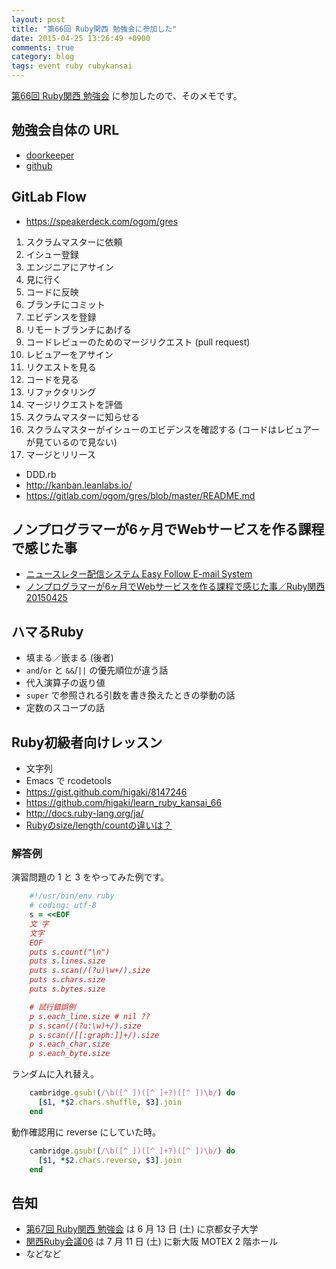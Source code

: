 ```yaml
---
layout: post
title: "第66回 Ruby関西 勉強会に参加した"
date: 2015-04-25 13:26:49 +0900
comments: true
category: blog
tags: event ruby rubykansai
---
```

[第66回 Ruby関西 勉強会](https://rubykansai.doorkeeper.jp/events/21276 "第66回 Ruby関西 勉強会")
に参加したので、そのメモです。

<!--more-->

## 勉強会自体の URL

- [doorkeeper](https://rubykansai.doorkeeper.jp/events/21276 "doorkeeper")
- [github](https://github.com/rubykansai/workshops/wiki/Kansaiworkshop066 "github")

## GitLab Flow

- <https://speakerdeck.com/ogom/gres>
1. スクラムマスターに依頼
2. イシュー登録
3. エンジニアにアサイン
4. 見に行く
5. コードに反映
6. ブランチにコミット
7. エビデンスを登録
8. リモートブランチにあげる
9. コードレビューのためのマージリクエスト (pull request)
10. レビュアーをアサイン
11. リクエストを見る
12. コードを見る
13. リファクタリング
14. マージリクエストを評価
15. スクラムマスターに知らせる
16. スクラムマスターがイシューのエビデンスを確認する (コードはレビュアーが見ているので見ない)
17. マージとリリース
- DDD.rb
- <http://kanban.leanlabs.io/>
- <https://gitlab.com/ogom/gres/blob/master/README.md>

## ノンプログラマーが6ヶ月でWebサービスを作る課程で感じた事

- [ニュースレター配信システム Easy Follow E-mail System](http://email.nyusureta.com/ "ニュースレター配信システム Easy Follow E-mail System")
- [ノンプログラマーが6ヶ月でWebサービスを作る課程で感じた事／Ruby関西20150425](http://www.slideshare.net/soheiyagi/ruby20150425 "ノンプログラマーが6ヶ月でWebサービスを作る課程で感じた事／Ruby関西20150425")

## ハマるRuby

- 填まる／嵌まる (後者)
- `and`/`or` と `&&`/`||` の優先順位が違う話
- 代入演算子の返り値
- `super` で参照される引数を書き換えたときの挙動の話
- 定数のスコープの話

## Ruby初級者向けレッスン

- 文字列
- Emacs で rcodetools
- <https://gist.github.com/higaki/8147246>
- <https://github.com/higaki/learn_ruby_kansai_66>
- <http://docs.ruby-lang.org/ja/>
- [Rubyのsize/length/countの違いは？](http://qa.atmarkit.co.jp/q/2026 "Rubyのsize/length/countの違いは？")

### 解答例

演習問題の 1 と 3 をやってみた例です。

```ruby
    #!/usr/bin/env ruby
    # coding: utf-8
    s = <<EOF
    文 字
    文字
    EOF
    puts s.count("\n")
    puts s.lines.size
    puts s.scan(/(?u)\w+/).size
    puts s.chars.size
    puts s.bytes.size

    # 試行錯誤例
    p s.each_line.size # nil ??
    p s.scan(/(?u:\w)+/).size
    p s.scan(/[[:graph:]]+/).size
    p s.each_char.size
    p s.each_byte.size
```

ランダムに入れ替え。

```ruby
    cambridge.gsub!(/\b([^ ])([^ ]+?)([^ ])\b/) do
      [$1, *$2.chars.shuffle, $3].join
    end
```

動作確認用に reverse にしていた時。

```ruby
    cambridge.gsub!(/\b([^ ])([^ ]+?)([^ ])\b/) do
      [$1, *$2.chars.reverse, $3].join
    end
```

## 告知

- [第67回 Ruby関西 勉強会](https://rubykansai.doorkeeper.jp/events/23266 "第67回 Ruby関西 勉強会") は 6 月 13 日 (土) に京都女子大学
- [関西Ruby会議06](http://rubykansai.github.io/kansai06/ "関西Ruby会議06") は 7 月 11 日 (土) に新大阪 MOTEX 2 階ホール
- などなど
